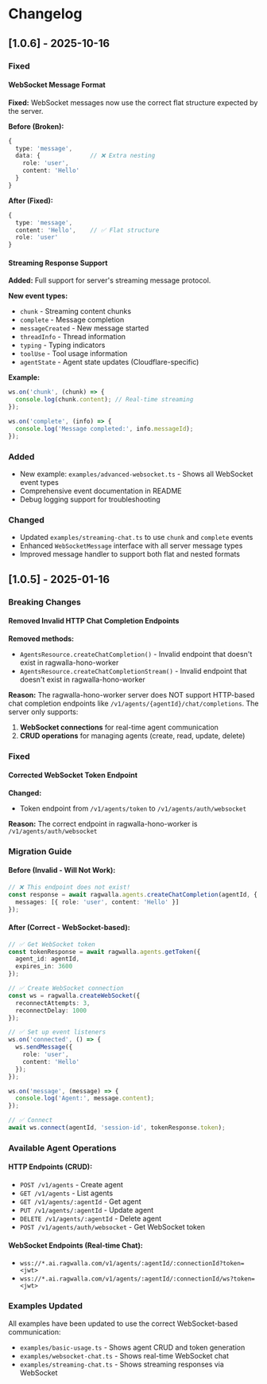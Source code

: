# Changelog

## [1.0.6] - 2025-10-16

### Fixed

#### WebSocket Message Format

**Fixed:** WebSocket messages now use the correct flat structure expected by the server.

**Before (Broken):**
```typescript
{
  type: 'message',
  data: {              // ❌ Extra nesting
    role: 'user',
    content: 'Hello'
  }
}
```

**After (Fixed):**
```typescript
{
  type: 'message',
  content: 'Hello',    // ✅ Flat structure
  role: 'user'
}
```

#### Streaming Response Support

**Added:** Full support for server's streaming message protocol.

**New event types:**
- `chunk` - Streaming content chunks
- `complete` - Message completion
- `messageCreated` - New message started
- `threadInfo` - Thread information
- `typing` - Typing indicators
- `toolUse` - Tool usage information
- `agentState` - Agent state updates (Cloudflare-specific)

**Example:**
```typescript
ws.on('chunk', (chunk) => {
  console.log(chunk.content); // Real-time streaming
});

ws.on('complete', (info) => {
  console.log('Message completed:', info.messageId);
});
```

### Added

- New example: `examples/advanced-websocket.ts` - Shows all WebSocket event types
- Comprehensive event documentation in README
- Debug logging support for troubleshooting

### Changed

- Updated `examples/streaming-chat.ts` to use `chunk` and `complete` events
- Enhanced `WebSocketMessage` interface with all server message types
- Improved message handler to support both flat and nested formats

## [1.0.5] - 2025-01-16

### Breaking Changes

#### Removed Invalid HTTP Chat Completion Endpoints

**Removed methods:**
- `AgentsResource.createChatCompletion()` - Invalid endpoint that doesn't exist in ragwalla-hono-worker
- `AgentsResource.createChatCompletionStream()` - Invalid endpoint that doesn't exist in ragwalla-hono-worker

**Reason:**
The ragwalla-hono-worker server does NOT support HTTP-based chat completion endpoints like `/v1/agents/{agentId}/chat/completions`. The server only supports:

1. **WebSocket connections** for real-time agent communication
2. **CRUD operations** for managing agents (create, read, update, delete)

### Fixed

#### Corrected WebSocket Token Endpoint

**Changed:**
- Token endpoint from `/v1/agents/token` to `/v1/agents/auth/websocket`

**Reason:**
The correct endpoint in ragwalla-hono-worker is `/v1/agents/auth/websocket`

### Migration Guide

#### Before (Invalid - Will Not Work):

```typescript
// ❌ This endpoint does not exist!
const response = await ragwalla.agents.createChatCompletion(agentId, {
  messages: [{ role: 'user', content: 'Hello' }]
});
```

#### After (Correct - WebSocket-based):

```typescript
// ✅ Get WebSocket token
const tokenResponse = await ragwalla.agents.getToken({
  agent_id: agentId,
  expires_in: 3600
});

// ✅ Create WebSocket connection
const ws = ragwalla.createWebSocket({
  reconnectAttempts: 3,
  reconnectDelay: 1000
});

// ✅ Set up event listeners
ws.on('connected', () => {
  ws.sendMessage({
    role: 'user',
    content: 'Hello'
  });
});

ws.on('message', (message) => {
  console.log('Agent:', message.content);
});

// ✅ Connect
await ws.connect(agentId, 'session-id', tokenResponse.token);
```

### Available Agent Operations

#### HTTP Endpoints (CRUD):
- `POST /v1/agents` - Create agent
- `GET /v1/agents` - List agents
- `GET /v1/agents/:agentId` - Get agent
- `PUT /v1/agents/:agentId` - Update agent
- `DELETE /v1/agents/:agentId` - Delete agent
- `POST /v1/agents/auth/websocket` - Get WebSocket token

#### WebSocket Endpoints (Real-time Chat):
- `wss://*.ai.ragwalla.com/v1/agents/:agentId/:connectionId?token=<jwt>`
- `wss://*.ai.ragwalla.com/v1/agents/:agentId/:connectionId/ws?token=<jwt>`

### Examples Updated

All examples have been updated to use the correct WebSocket-based communication:
- `examples/basic-usage.ts` - Shows agent CRUD and token generation
- `examples/websocket-chat.ts` - Shows real-time WebSocket chat
- `examples/streaming-chat.ts` - Shows streaming responses via WebSocket
